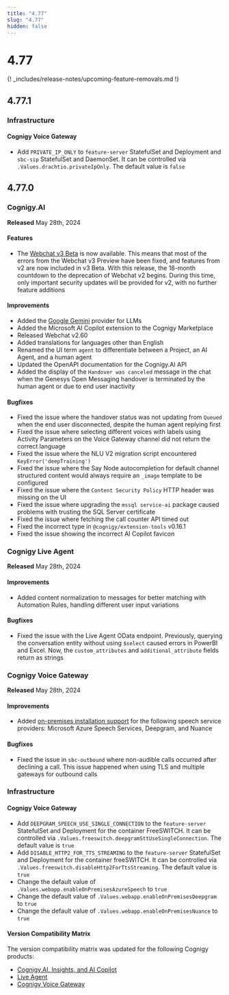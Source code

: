 ```yaml
---
title: "4.77"
slug: "4.77"
hidden: false
---
```


# 4.77

{! _includes/release-notes/upcoming-feature-removals.md !}

## 4.77.1

### Infrastructure

#### Cognigy Voice Gateway

- Add `PRIVATE_IP_ONLY` to `feature-server` StatefulSet and Deployment and `sbc-sip` StatefulSet and DaemonSet. It can be controlled via `.Values.drachtio.privateIpOnly`. The default value is `false`

## 4.77.0

### Cognigy.AI

**Released** May 28th, 2024

#### Features

- The [Webchat v3 Beta](../webchat/v3/overview.md) is now available. This means that most of the errors from the Webchat v3 Preview have been fixed, and features from v2 are now included in v3 Beta.
  With this release, the 18-month countdown to the deprecation of Webchat v2 begins.
  During this time, only important security updates will be provided for v2, with no further feature additions

#### Improvements

- Added the [Google Gemini](../ai/empower/llms.md#supported-models) provider for LLMs
- Added the Microsoft AI Copilot extension to the Cognigy Marketplace
- Released Webchat v2.60
- Added translations for languages other than English
- Renamed the UI term `agent` to differentiate between a Project, an AI Agent, and a human agent
- Updated the OpenAPI documentation for the Cognigy.AI API
- Added the display of the `Handover was canceled` message in the chat when the Genesys Open Messaging handover is terminated by the human agent or due to end user inactivity

#### Bugfixes       

- Fixed the issue where the handover status was not updating from `Queued` when the end user disconnected, despite the human agent replying first
- Fixed the issue where selecting different voices with labels using Activity Parameters on the Voice Gateway channel did not return the correct language
- Fixed the issue where the NLU V2 migration script encountered `KeyError('deepTraining')`
- Fixed the issue where the Say Node autocompletion for default channel structured content would always require an `_image` template to be configured
- Fixed the issue where the `Content Security Policy` HTTP header was missing on the UI
- Fixed the issue where upgrading the `mssql service-ai` package caused problems with trusting the SQL Server certificate
- Fixed the issue where fetching the call counter API timed out
- Fixed the incorrect type in `@cognigy/extension-tools` v0.16.1
- Fixed the issue showing the incorrect AI Copilot favicon

### Cognigy Live Agent

**Released** May 28th, 2024

#### Improvements

- Added content normalization to messages for better matching with Automation Rules, handling different user input variations

#### Bugfixes

- Fixed the issue with the Live Agent OData endpoint. Previously, querying the conversation entity without using `$select` caused errors in PowerBI and Excel. Now, the `custom_attributes` and `additional_attribute` fields return as strings

### Cognigy Voice Gateway

**Released** May 28th, 2024

#### Improvements

- Added [on-premises installation support](../voice-gateway/webapp/speech-services.md#on-premises-speech-services) for the following speech service providers: Microsoft Azure Speech Services, Deepgram, and Nuance

#### Bugfixes

- Fixed the issue in `sbc-outbound` where non-audible calls occurred after declining a call. This issue happened when using TLS and multiple gateways for outbound calls

### Infrastructure

#### Cognigy Voice Gateway

- Add `DEEPGRAM_SPEECH_USE_SINGLE_CONNECTION` to the `feature-server` StatefulSet and Deployment for the container FreeSWITCH. It can be controlled via `.Values.freeswitch.deepgramSttUseSingleConnection`. The default value is `true`
- Add `DISABLE_HTTP2_FOR_TTS_STREAMING` to the `feature-server` StatefulSet and Deployment for the container freeSWITCH. It can be controlled via `.Values.freeswitch.disableHttp2ForTtsStreaming`. The default value is `true`
- Change the default value of `.Values.webapp.enableOnPremisesAzureSpeech` to `true`
- Change the default value of `.Values.webapp.enableOnPremisesDeepgram` to `true`
- Change the default value of `.Values.webapp.enableOnPremisesNuance` to `true`

#### Version Compatibility Matrix

The version compatibility matrix was updated for the following Cognigy products:

- [Cognigy.AI, Insights, and AI Copilot](../ai/installation/version-compatibility-matrix.md)
- [Live Agent](../live-agent/installation/deployment/version-compatibility-matrix.md)
- [Cognigy Voice Gateway](../voice-gateway/installation/version-compatibility-matrix.md)